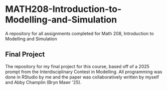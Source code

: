 # MATH208-Introduction-to-Modelling-and-Simulation
A repository for all assignments completed for Math 208, Introduction to Modelling and Simulation

## Final Project
The repository for my final project for this course, based off of a 2025 prompt from the Interdisciplinary Contest in Modelling. All programming was done in RStudio by me and the paper was collaboratively written by myself and Abby Champlin (Bryn Mawr '25).
